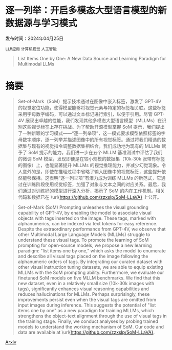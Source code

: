 # 逐一列举：开启多模态大型语言模型的新数据源与学习模式

发布时间：2024年04月25日

`LLM应用` `计算机视觉` `人工智能`

> List Items One by One: A New Data Source and Learning Paradigm for Multimodal LLMs

# 摘要

> Set-of-Mark（SoM）提示技术通过在图像中嵌入标签，激发了 GPT-4V 的视觉定位功能，使得模型能够将视觉元素与特定的标签相关联。这些标签采用字母数字编码，可以通过文本标记进行索引，以便于引用。尽管 GPT-4V 展现出卓越的性能，我们发现其他多模态大型语言模型（MLLMs）在识别这些视觉标签上存在挑战。为了帮助开源模型掌握 SoM 提示，我们提出了一种新颖的学习模式——“逐一列举项”，这一模式要求模型依照标签的字母数字顺序，逐一列举并描述图像中的所有视觉标签。通过将我们精选的数据集与现有的视觉指令调整数据集相结合，我们成功地为现有的 MLLMs 赋予了 SoM 提示的能力。我们进一步在五个 MLLM 基准测试中评估了我们的微调 SoM 模型，发现即便是在较小规模的数据集（10k-30k 张带有标签的图像）上，也能显著提升 MLLMs 的视觉推理能力，并减少幻觉现象。令人意外的是，即使在推理过程中省略了输入图像中的视觉标签，这些提升依然能够保持。这表明“逐一列举项”有潜力成为训练 MLLMs 的新范式，它通过在训练阶段使用视觉标签，加强了对象与文本之间的对应关系。最后，我们通过对训练好的模型进行深入分析，揭示了 SoM 的内在工作机制。相关代码和数据已在 \url{https://github.com/zzxslp/SoM-LLaVA} 上公开。

> Set-of-Mark (SoM) Prompting unleashes the visual grounding capability of GPT-4V, by enabling the model to associate visual objects with tags inserted on the image. These tags, marked with alphanumerics, can be indexed via text tokens for easy reference. Despite the extraordinary performance from GPT-4V, we observe that other Multimodal Large Language Models (MLLMs) struggle to understand these visual tags. To promote the learning of SoM prompting for open-source models, we propose a new learning paradigm: "list items one by one," which asks the model to enumerate and describe all visual tags placed on the image following the alphanumeric orders of tags. By integrating our curated dataset with other visual instruction tuning datasets, we are able to equip existing MLLMs with the SoM prompting ability. Furthermore, we evaluate our finetuned SoM models on five MLLM benchmarks. We find that this new dataset, even in a relatively small size (10k-30k images with tags), significantly enhances visual reasoning capabilities and reduces hallucinations for MLLMs. Perhaps surprisingly, these improvements persist even when the visual tags are omitted from input images during inference. This suggests the potential of "list items one by one" as a new paradigm for training MLLMs, which strengthens the object-text alignment through the use of visual tags in the training stage. Finally, we conduct analyses by probing trained models to understand the working mechanism of SoM. Our code and data are available at \url{https://github.com/zzxslp/SoM-LLaVA}.

[Arxiv](https://arxiv.org/abs/2404.16375)
